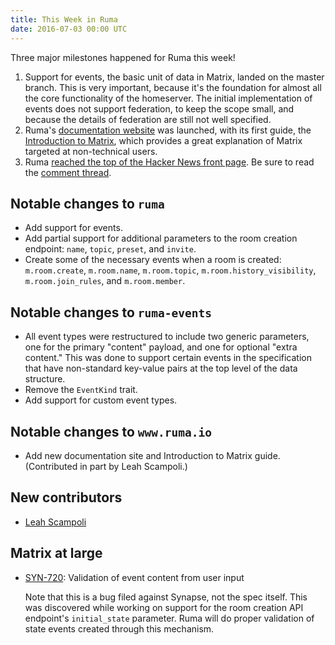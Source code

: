 ```yaml
---
title: This Week in Ruma
date: 2016-07-03 00:00 UTC
---
```


Three major milestones happened for Ruma this week!

1.  Support for events, the basic unit of data in Matrix, landed on the master branch.
    This is very important, because it's the foundation for almost all the core functionality of the homeserver.
    The initial implementation of events does not support federation, to keep the scope small, and because the details of federation are still not well specified.
2.  Ruma's [documentation website](https://www.ruma.io/docs/) was launched, with its first guide, the [Introduction to Matrix](https://www.ruma.io/docs/matrix/), which provides a great explanation of Matrix targeted at non-technical users.
3.  Ruma [reached the top of the Hacker News front page](https://twitter.com/ruma_io/status/749834912077713409).
    Be sure to read the [comment thread](https://news.ycombinator.com/item?id=12028475).

## Notable changes to `ruma`

* Add support for events.
* Add partial support for additional parameters to the room creation endpoint: `name`, `topic`, `preset`, and `invite`.
* Create some of the necessary events when a room is created: `m.room.create`, `m.room.name`, `m.room.topic`, `m.room.history_visibility`, `m.room.join_rules`, and `m.room.member`.

## Notable changes to `ruma-events`

* All event types were restructured to include two generic parameters, one for the primary "content" payload, and one for optional "extra content."
  This was done to support certain events in the specification that have non-standard key-value pairs at the top level of the data structure.
* Remove the `EventKind` trait.
* Add support for custom event types.

## Notable changes to `www.ruma.io`

* Add new documentation site and Introduction to Matrix guide. (Contributed in part by Leah Scampoli.)

## New contributors

* [Leah Scampoli](https://github.com/leahscampoli)

## Matrix at large

* [SYN-720](https://matrix.org/jira/browse/SYN-720): Validation of event content from user input

  Note that this is a bug filed against Synapse, not the spec itself.
  This was discovered while working on support for the room creation API endpoint's `initial_state` parameter.
  Ruma will do proper validation of state events created through this mechanism.
